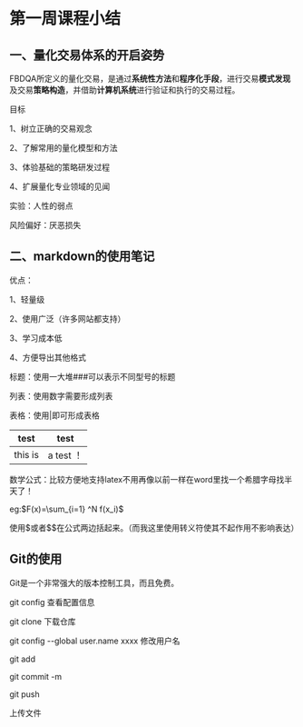 # 第一周课程小结

## 一、量化交易体系的开启姿势

FBDQA所定义的量化交易，是通过**系统性方法**和**程序化手段**，进行交易**模式发现**及交易**策略构造**，并借助**计算机系统**进行验证和执行的交易过程。



目标

1、树立正确的交易观念

2、了解常用的量化模型和方法

3、体验基础的策略研发过程

4、扩展量化专业领域的见闻



实验：人性的弱点

风险偏好：厌恶损失

## 二、markdown的使用笔记

优点：

1、轻量级

2、使用广泛（许多网站都支持）

3、学习成本低

4、方便导出其他格式



标题：使用一大堆\###可以表示不同型号的标题

列表：使用数字需要形成列表

表格：使用|即可形成表格

| test    | test      |
| ------- | --------- |
| this is | a test ！ |

数学公式：比较方便地支持latex不用再像以前一样在word里找一个希腊字母找半天了！

eg:$F(x)=\sum_{i=1} ^N f(x_i)$

使用$或者\$\$在公式两边括起来。（而我这里使用转义符使其不起作用不影响表达）



## Git的使用

Git是一个非常强大的版本控制工具，而且免费。

git config 查看配置信息

git clone 下载仓库

git config --global user.name xxxx  修改用户名

git add

git commit -m

git push 

上传文件





